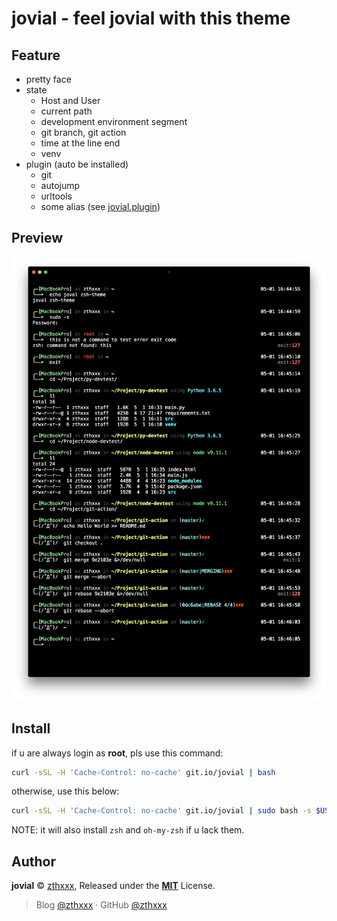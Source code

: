 # jovial - feel jovial with this theme

## Feature

- pretty face
- state
  - Host and User
  - current path
  - development environment segment
  - git branch, git action
  - time at the line end
  - venv
- plugin (auto be installed)
  - git
  - autojump
  - urltools
  - some alias (see [jovial.plugin](./jovial.plugin.zsh))


## Preview

![jovial-preview](./docs/jovial-preview.png)


## Install

if u are always login as **root**, pls use this command:

```bash
curl -sSL -H 'Cache-Control: no-cache' git.io/jovial | bash
```

otherwise, use this below:

```bash
curl -sSL -H 'Cache-Control: no-cache' git.io/jovial | sudo bash -s $USER
```

NOTE: it will also install `zsh` and `oh-my-zsh` if u lack them.


## Author

**jovial** © [zthxxx](https://github.com/zthxxx), Released under the **[MIT](./LICENSE)** License.

> Blog [@zthxxx](https://blog.zthxxx.com) · GitHub [@zthxxx](https://github.com/zthxxx)


